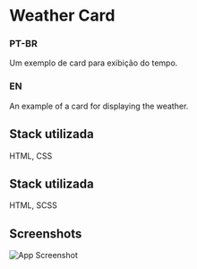 # Weather Card

### PT-BR
Um exemplo de card para exibição do tempo.

### EN
An example of a card for displaying the weather.

## Stack utilizada

HTML, CSS


## Stack utilizada

HTML, SCSS


## Screenshots

![App Screenshot]([https://ibb.co/hM1GhRv](https://i.ibb.co/W3prqW1/Captura-da-Web-20-6-2023-212411-localhost.jpg)https://i.ibb.co/W3prqW1/Captura-da-Web-20-6-2023-212411-localhost.jpg)
